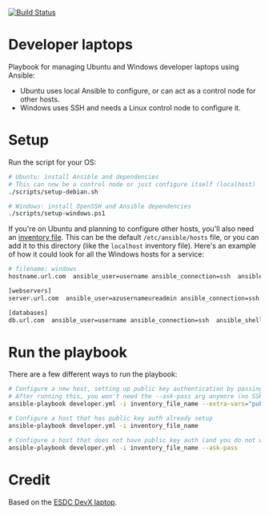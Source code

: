 [![Build Status](https://cloud.drone.io/api/badges/dtf-ein/dev-laptop/status.svg)](https://cloud.drone.io/dtf-ein/dev-laptop)

# Developer laptops

Playbook for managing Ubuntu and Windows developer laptops using Ansible:

- Ubuntu uses local Ansible to configure, or can act as a control node for other hosts.
- Windows uses SSH and needs a Linux control node to configure it.

# Setup

Run the script for your OS:
```bash
# Ubuntu: install Ansible and dependencies
# This can now be a control node or just configure itself (localhost)
./scripts/setup-debian.sh

# Windows: install OpenSSH and Ansible dependencies
./scripts/setup-windows.ps1
```
If you're on Ubuntu and planning to configure other hosts, you'll also need an [inventory file](https://docs.ansible.com/ansible/latest/user_guide/intro_inventory.html).  This can be the default `/etc/ansible/hosts` file, or you can add it to this directory (like the `localhost` inventory file).  Here's an example of how it could look for all the Windows hosts for a service:

```bash
# filename: windows
hostname.url.com  ansible_user=username ansible_connection=ssh  ansible_shell_type=powershell

[webservers]
server.url.com  ansible_user=azusernameureadmin ansible_connection=ssh  ansible_shell_type=powershell

[databases]
db.url.com  ansible_user=username ansible_connection=ssh  ansible_shell_type=powershell

```

# Run the playbook

There are a few different ways to run the playbook:

```bash
# Configure a new host, setting up public key authentication by passing the control node's id_rsa.pub file contents
# After running this, you won't need the --ask-pass arg anymore (no SSH password will be needed)
ansible-playbook developer.yml -i inventory_file_name --extra-vars="pubkey='ssh-rsa PUBKEY'" --ask-pass

# Configure a host that has public key auth already setup
ansible-playbook developer.yml -i inventory_file_name

# Configure a host that does not have public key auth (and you do not want to setup with public key auth)
ansible-playbook developer.yml -i inventory_file_name --ask-pass
```


# Credit
Based on the [ESDC DevX laptop](https://github.com/esdc-devx/dev-laptop).

